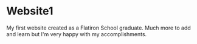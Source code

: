 # Website1
My first website created as a Flatiron School graduate. Much more to add and learn but I'm very happy with my accomplishments.
